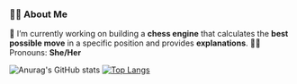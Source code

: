 ### 👩‍💻 About Me

🔭 I’m currently working on building a **chess engine** that calculates the **best possible move** in a specific position and provides **explanations**.
👩‍💻 Pronouns: **She/Her**


![Anurag's GitHub stats](https://github-readme-stats.vercel.app/api?username=lucypetrova22&show_icons=true)
[![Top Langs](https://github-readme-stats.vercel.app/api/top-langs/?username=lucypetrova22&layout=compact)](https://github.com/anuraghazra/github-readme-stats)
